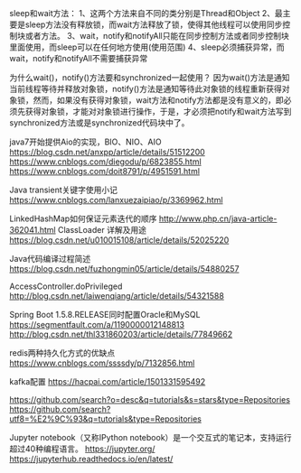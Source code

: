 sleep和wait方法：
1、这两个方法来自不同的类分别是Thread和Object
2、最主要是sleep方法没有释放锁，而wait方法释放了锁，使得其他线程可以使用同步控制块或者方法。
3、wait，notify和notifyAll只能在同步控制方法或者同步控制块里面使用，而sleep可以在任何地方使用(使用范围)
4、sleep必须捕获异常，而wait，notify和notifyAll不需要捕获异常

为什么wait()，notify()方法要和synchronized一起使用？
因为wait()方法是通知当前线程等待并释放对象锁，notify()方法是通知等待此对象锁的线程重新获得对象锁，然而，如果没有获得对象锁，wait方法和notify方法都是没有意义的，即必须先获得对象锁，才能对对象锁进行操作，于是，才必须把notify和wait方法写到synchronized方法或是synchronized代码块中了。




java7开始提供Aio的实现，BIO、NIO、AIO
https://blog.csdn.net/anxpp/article/details/51512200
https://www.cnblogs.com/diegodu/p/6823855.html
https://www.cnblogs.com/doit8791/p/4951591.html



Java transient关键字使用小记
https://www.cnblogs.com/lanxuezaipiao/p/3369962.html



LinkedHashMap如何保证元素迭代的顺序
http://www.php.cn/java-article-362041.html
ClassLoader 详解及用途
https://blog.csdn.net/u010015108/article/details/52025220

Java代码编译过程简述
https://blog.csdn.net/fuzhongmin05/article/details/54880257


AccessController.doPrivileged
http://blog.csdn.net/laiwenqiang/article/details/54321588


Spring Boot 1.5.8.RELEASE同时配置Oracle和MySQL
https://segmentfault.com/a/1190000012148813
http://blog.csdn.net/thl331860203/article/details/77849662


redis两种持久化方式的优缺点
https://www.cnblogs.com/ssssdy/p/7132856.html


kafka配置
https://hacpai.com/article/1501331595492

https://github.com/search?o=desc&q=tutorials&s=stars&type=Repositories
https://github.com/search?utf8=%E2%9C%93&q=tutorials&type=Repositories


Jupyter notebook（又称IPython notebook）是一个交互式的笔记本，支持运行超过40种编程语言。
https://jupyter.org/
https://jupyterhub.readthedocs.io/en/latest/





